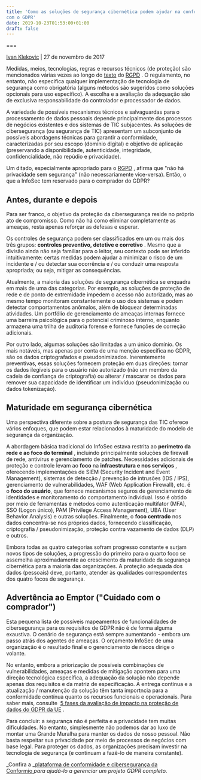 ```yaml
---
title: 'Como as soluções de segurança cibernética podem ajudar na conformidade
com o GDPR'
date: 2019-10-23T01:53:00+01:00
draft: false
---
```


  

  

===

[Ivan Klekovic](https://advisera.com/eugdpracademy/blog/author/ivanklekovic/) | 27 de novembro de 2017

Medidas, meios, tecnologias, regras e recursos técnicos (de proteção) são mencionados várias vezes ao longo do [texto](https://advisera.com/eugdpracademy/gdpr/) do [RGPD](https://advisera.com/eugdpracademy/gdpr/) . O regulamento, no entanto, não especifica qualquer implementação de tecnologia de segurança como obrigatória (alguns métodos são sugeridos como soluções opcionais para uso específico). A escolha e a avaliação da adequação são de exclusiva responsabilidade do controlador e processador de dados.

A variedade de possíveis mecanismos técnicos e salvaguardas para o processamento de dados pessoais depende principalmente dos processos de negócios existentes e dos sistemas de TIC subjacentes. As soluções de cibersegurança (ou segurança de TIC) apresentam um subconjunto de possíveis abordagens técnicas para garantir a conformidade, caracterizadas por seu escopo (domínio digital) e objetivo de aplicação (preservando a disponibilidade, autenticidade, integridade, confidencialidade, não repúdio e privacidade).

Um ditado, especialmente apropriado para o [RGPD](https://advisera.com/eugdpracademy/what-is-eugdpr/) , afirma que "não há privacidade sem segurança" (não necessariamente vice-versa). Então, o que a InfoSec tem reservado para o comprador do GDPR?

Antes, durante e depois
-----------------------

Para ser franco, o objetivo da proteção da cibersegurança reside no próprio ato de compromisso. Como não há como eliminar completamente as ameaças, resta apenas reforçar as defesas e esperar.

Os controles de segurança podem ser classificados em um ou mais dos três grupos: **controles preventivo, detetive e corretivo** . Mesmo que a divisão ainda não seja familiar para o leitor, seu contexto pode ser inferido intuitivamente: certas medidas podem ajudar a minimizar o risco de um incidente e / ou detectar sua ocorrência e / ou conduzir uma resposta apropriada; ou seja, mitigar as consequências.

Atualmente, a maioria das soluções de segurança cibernética se enquadra em mais de uma das categorias. Por exemplo, as soluções de proteção de rede e de ponto de extremidade impedem o acesso não autorizado, mas ao mesmo tempo monitoram constantemente o uso dos sistemas e podem detectar comportamentos anômalos, além de bloquear determinadas atividades. Um portfólio de gerenciamento de ameaças internas fornece uma barreira psicológica para o potencial criminoso interno, enquanto armazena uma trilha de auditoria forense e fornece funções de correção adicionais.

Por outro lado, algumas soluções são limitadas a um único domínio. Os mais notáveis, mas apenas por conta de uma menção específica no GDPR, são os dados criptografados e pseudonimizados. Inerentemente preventivas, essas soluções fornecem proteção em duas direções: tornar os dados ilegíveis para o usuário não autorizado (não um membro da cadeia de confiança de criptografia) ou alterar / mascarar os dados para remover sua capacidade de identificar um indivíduo (pseudonimização ou dados tokenização).

Maturidade em segurança cibernética
-----------------------------------

Uma perspectiva diferente sobre a postura de segurança das TIC oferece vários enfoques, que podem estar relacionados à maturidade do modelo de segurança da organização.

A abordagem básica tradicional do InfoSec estava restrita ao **perímetro da rede e ao foco do terminal** , incluindo principalmente soluções de firewall de rede, antivírus e gerenciamento de patches. Necessidades adicionais de proteção e controle levam ao **foco** na **infraestrutura e nos serviços** , oferecendo implementações de SIEM (Security Incident and Event Management), sistemas de detecção / prevenção de intrusões (IDS / IPS), gerenciamento de vulnerabilidades, WAF (Web Application Firewall), etc. é o **foco do usuário**, que fornece mecanismos seguros de gerenciamento de identidades e monitoramento do comportamento individual. Isso é obtido por meio de ferramentas e métodos como autenticação multifator (MFA), SSO (Logon único), PAM (Privilege Access Management), UBA (User Behavior Analysis) e outras soluções. Finalmente, o **foco centrado** nos dados concentra-se nos próprios dados, fornecendo classificação, criptografia / pseudonimização, proteção contra vazamento de dados (DLP) e outros.

Embora todas as quatro categorias sofram progresso constante e surjam novos tipos de soluções, a progressão do primeiro para o quarto foco se assemelha aproximadamente ao crescimento da maturidade da segurança cibernética para a maioria das organizações. A proteção adequada dos dados (pessoais) deve, portanto, atender às qualidades correspondentes dos quatro focos de segurança.

Advertência ao Emptor ("Cuidado com o comprador")
-------------------------------------------------

Esta pequena lista de possíveis mapeamentos de funcionalidades de cibersegurança para os requisitos de GDPR não é de forma alguma exaustiva. O cenário de segurança está sempre aumentando - embora um passo atrás dos agentes de ameaças. O orçamento InfoSec de uma organização é o resultado final e o gerenciamento de riscos dirige o volante.

No entanto, embora a priorização de possíveis combinações de vulnerabilidades, ameaças e medidas de mitigação apontem para uma direção tecnológica específica, a adequação da solução não depende apenas dos requisitos e da matriz de especificação. A entrega contínua e a atualização / manutenção da solução têm tanta importncia para a conformidade contínua quanto os recursos funcionais e operacionais. Para saber mais, consulte  [5 fases da avaliação de impacto na proteção de dados do GDPR da UE](https://advisera.com/eugdpracademy/knowledgebase/5-phases-of-the-eu-gdpr-data-protection-impact-assessment/) .

Para concluir: a segurança não é perfeita e a privacidade tem muitas dificuldades. No entanto, simplesmente não podemos dar ao luxo de montar uma Grande Muralha para manter os dados de nosso pessoal. Não basta respeitar sua privacidade por meio de processos de negócios com base legal. Para proteger os dados, as organizações precisam investir na tecnologia de segurança (e continuam a fazê-lo de maneira constante).

_Confira a _[plataforma de conformidade e cibersegurança da Conformio ](https://advisera.com/conformio/)_para ajudá-lo a gerenciar um projeto GDPR completo._